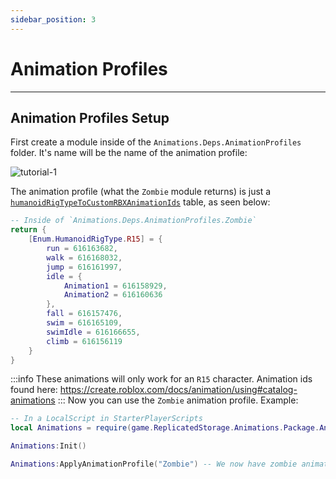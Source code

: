 ```yaml
---
sidebar_position: 3
---
```


# Animation Profiles

---

## Animation Profiles Setup

First create a module inside of the `Animations.Deps.AnimationProfiles` folder. It's name will be the name of the animation profile:

![tutorial-1](/images/animation-profiles-tutorial-1.png)

The animation profile (what the `Zombie` module returns) is just a [`humanoidRigTypeToCustomRBXAnimationIds`](http://localhost:3000/Animations/api/AnimationsServer#humanoidRigTypeToCustomRBXAnimationIds) table, as seen below:
```lua
-- Inside of `Animations.Deps.AnimationProfiles.Zombie`
return {
	[Enum.HumanoidRigType.R15] = {
		run = 616163682,
		walk = 616168032,
		jump = 616161997,
		idle = {
			Animation1 = 616158929,
			Animation2 = 616160636
		},
		fall = 616157476,
		swim = 616165109,
		swimIdle = 616166655,
		climb = 616156119
	}
}
```
:::info
These animations will only work for an `R15` character. Animation ids found here: https://create.roblox.com/docs/animation/using#catalog-animations
:::
Now you can use the `Zombie` animation profile. Example:
```lua
-- In a LocalScript in StarterPlayerScripts
local Animations = require(game.ReplicatedStorage.Animations.Package.AnimationsClient)

Animations:Init()

Animations:ApplyAnimationProfile("Zombie") -- We now have zombie animations instead of the default roblox ones.
```